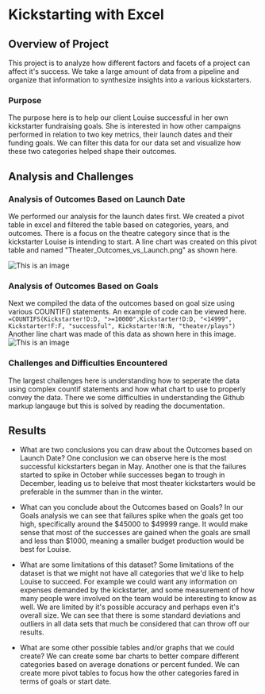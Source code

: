 # Kickstarting with Excel

## Overview of Project
This project is to analyze how different factors and facets of a project can affect it's success. We take a large amount of data from a pipeline and organize that information to synthesize insights into a various kickstarters.

### Purpose
The purpose here is to help our client Louise successful in her own kickstarter fundraising goals. She is interested in how other campaigns performed in relation to two key metrics, their launch dates and their funding goals. We can filter this data for our data set and visualize how these two categories helped shape their outcomes. 

## Analysis and Challenges


### Analysis of Outcomes Based on Launch Date
We performed our analysis for the launch dates first. We created a pivot table in excel and filtered the table based on categories, years, and outcomes. There is a focus on the theatre category since that is the kickstarter Louise is intending to start. A line chart was created on this pivot table and named "Theater_Outcomes_vs_Launch.png" as shown here. 

![This is an image](https://i.imgur.com/1g4GSzq.png)


### Analysis of Outcomes Based on Goals
Next we compiled the data of the outcomes based on goal size using various COUNTIF() statements. An example of code can be viewed here. ```=COUNTIFS(Kickstarter!D:D, ">=10000",Kickstarter!D:D, "<14999", Kickstarter!F:F, "successful", Kickstarter!N:N, "theater/plays")``` Another line chart was made of this data as shown here in this image.
![This is an image](https://i.imgur.com/tEw4NBN.png)

### Challenges and Difficulties Encountered
The largest challenges here is understanding how to seperate the data using complex countif statements and how what chart to use to properly convey the data. There we some difficulties in understanding the Github markup langauge but this is solved by reading the documentation. 

## Results

- What are two conclusions you can draw about the Outcomes based on Launch Date?
One conclusion we can observe here is the most successful kickstarters began in May. Another one is that the failures started to spike in October while successes began to trough in December, leading us to beleive that most theater kickstarters would be preferable in the summer than in the winter. 

- What can you conclude about the Outcomes based on Goals?
In our Goals analysis we can see that failures spike when the goals get too high, specifically around the $45000 to $49999 range. It would make sense that most of the successes are gained when the goals are small and less than $1000, meaning a smaller budget production would be best for Louise.

- What are some limitations of this dataset?
Some limitations of the dataset is that we might not have all categories that we'd like to help Louise to succeed. For example we could want any information on expenses demanded by the kickstarter, and some measurement of how many people were involved on the team would be interesting to know as well. We are limited by it's possible accuracy and perhaps even it's overall size. We can see that there is some standard deviations and outliers in all data sets that much be considered that can throw off our results. 


- What are some other possible tables and/or graphs that we could create?
We can create some bar charts to better compare different categories based on average donations or percent funded. We can create more pivot tables to focus how the other categories fared in terms of goals or start date. 
